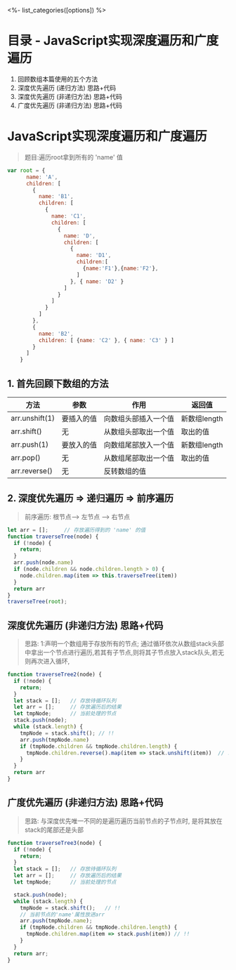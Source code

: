 <%- list_categories([options]) %>


# 目录 - JavaScript实现深度遍历和广度遍历
1. 回顾数组本篇使用的五个方法
2. 深度优先遍历 (递归方法)   思路+代码
3. 深度优先遍历 (非递归方法) 思路+代码
4. 广度优先遍历 (非递归方法) 思路+代码

# JavaScript实现深度遍历和广度遍历


> 题目:遍历root拿到所有的 'name' 值

```javascript
var root = {
      name: 'A',
      children: [
        { 
          name: 'B1',
          children: [
            { 
              name: 'C1',
              children: [
                { 
                  name: 'D',
                  children: [
                    { 
                      name: 'D1',
                      children:[
                        {name:'F1'},{name:'F2'},
                      ]
                    }, { name: 'D2' }
                  ]
                }
              ]
            }
          ]
        },
        {
          name: 'B2',
          children: [ {name: 'C2' }, { name: 'C3' } ]
        }
      ]
    }
```

## 1. 首先回顾下数组的方法

| 方法           | 参数       | 作用                 | 返回值       |
|----------------|------------|----------------------|--------------|
| arr.unshift(1) | 要插入的值 | 向数组头部插入一个值 | 新数组length |
| arr.shift()    | 无         | 从数组头部取出一个值 | 取出的值     |
| arr.push(1)    | 要放入的值 | 向数组尾部放入一个值 | 新数组length |
| arr.pop()      | 无         | 从数组尾部取出一个值 | 取出的值     |
| arr.reverse()  | 无         | 反转数组的值         |              |

## 2. 深度优先遍历 => 递归遍历 => 前序遍历

> 前序遍历: 根节点--> 左节点 --> 右节点

```JavaScript
let arr = [];     // 存放遍历得到的 'name' 的值
function traverseTree(node) {
  if (!node) {
    return;
  }
  arr.push(node.name)
  if (node.children && node.children.length > 0) {
    node.children.map(item => this.traverseTree(item))
  }
  return arr
}
traverseTree(root);
```


## 深度优先遍历 (非递归方法) 思路+代码

> 思路: 1:声明一个数组用于存放所有的节点; 通过循环依次从数组stack头部中拿出一个节点进行遍历,若其有子节点,则将其子节点放入stack队头,若无则再次进入循环, 

```JavaScript
function traverseTree2(node) {
  if (!node) {
    return;
  }
  let stack = [];   // 存放待循环队列
  let arr = [];     // 存放遍历后的结果
  let tmpNode;      // 当前处理的节点
  stack.push(node);
  while (stack.length) {
    tmpNode = stack.shift(); // !!
    arr.push(tmpNode.name)
    if (tmpNode.children && tmpNode.children.length) {
      tmpNode.children.reverse().map(item => stack.unshift(item))  // !!广度和深度唯一的区别在这里
    }
  }
  return arr
}
```


## 广度优先遍历 (非递归方法) 思路+代码

> 思路: 与深度优先唯一不同的是遍历遍历当前节点的子节点时, 是将其放在stack的尾部还是头部


```JavaScript
function traverseTree3(node) {
  if (!node) {
    return;
  }
  let stack = [];   // 存放待循环队列
  let arr = [];     // 存放遍历后的结果
  let tmpNode;      // 当前处理的节点

  stack.push(node);
  while (stack.length) {
    tmpNode = stack.shift();   // !!
    // 当前节点的'name'属性放进arr
    arr.push(tmpNode.name);
    if (tmpNode.children && tmpNode.children.length) {
      tmpNode.children.map(item => stack.push(item)) // !!
    }
  }
  return arr;
}
```

